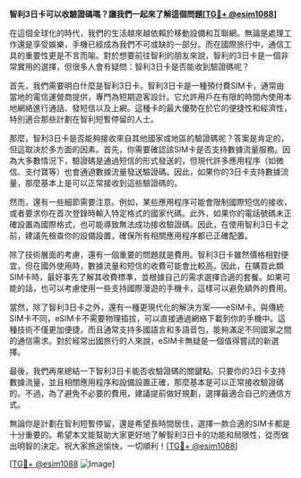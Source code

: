 **智利3日卡可以收驗證碼嗎？讓我們一起來了解這個問題[[TG💪+ @esim1088](https://t.me/s/esim1088)]**

在這個全球化的時代，我們的生活越來越依賴於移動設備和互聯網。無論是處理工作還是享受娛樂，手機已經成為我們不可或缺的一部分。而在國際旅行中，通信工具的重要性更是不言而喻。對於想要前往智利的朋友來說，智利的3日卡是一個非常實用的選擇，但很多人會有疑問：智利3日卡是否能收到驗證碼呢？

首先，我們需要明白什麼是智利3日卡。智利3日卡是一種預付費SIM卡，通常由當地的電信運營商提供，專門為短期遊客設計。它允許用戶在有限的時間內使用本地網絡進行通話、發短信以及上網。這種卡的最大優勢在於它的便捷性和經濟性，特別適合那些計劃在智利短暫停留的人士。

那麼，智利3日卡是否能夠接收來自其他國家或地區的驗證碼呢？答案是肯定的，但這取決於多方面的因素。首先，你需要確認該SIM卡是否支持數據流量服務。因為大多數情況下，驗證碼是通過短信的形式發送的，但現代許多應用程序（如微信、支付寶等）也會通過數據流量發送驗證碼。因此，如果你的3日卡支持數據流量，那麼基本上是可以正常接收到這些驗證碼的。

然而，還有一些細節需要注意。例如，某些應用程序可能會限制國際短信的接收，或者要求你在首次登錄時輸入特定格式的國家代碼。此外，如果你的電話號碼未正確設置為國際格式，也可能導致無法成功接收驗證碼。因此，在使用智利3日卡之前，建議先檢查你的設備設置，確保所有相關應用程序都已正確配置。

除了技術層面的考慮，還有一個重要的問題就是費用。智利3日卡雖然價格相對便宜，但在國外使用時，數據流量和短信的收費可能會比較高。因此，在購買此類SIM卡時，最好事先了解其收費標準，並根據自己的需求選擇合適的套餐。如果可能的話，也可以考慮使用一些支持國際漫遊的手機卡，這樣可以避免額外的費用。

當然，除了智利3日卡之外，還有一種更現代化的解決方案——eSIM卡。與傳統SIM卡不同，eSIM卡不需要物理插拔，可以直接通過網絡下載到你的手機中。這種技術不僅更加便捷，而且通常支持多國語言和多語音包，能夠滿足不同國家之間的通信需求。對於經常出國旅行的人來說，eSIM卡無疑是一個值得嘗試的新選擇。

最後，我們再來總結一下智利3日卡能否收驗證碼的關鍵點。只要你的3日卡支持數據流量，並且相關應用程序和設備設置正確，那麼基本是可以正常接收驗證碼的。不過，為了避免不必要的費用，建議提前做好規劃，選擇最適合自己的通信方式。

無論你是計劃在智利短暫停留，還是希望長時間居住，選擇一款合適的SIM卡都是十分重要的。希望本文能幫助大家更好地了解智利3日卡的功能和局限性，從而做出明智的決定。祝大家旅途愉快，一切順利！[[TG💪+ @esim1088](https://t.me/s/esim1088)]

[[TG💪+ @esim1088](https://t.me/s/esim1088) ![Image](https://i.postimg.cc/4NQfJmqS/Snipaste-2025-05-13-00-14-12.png)]